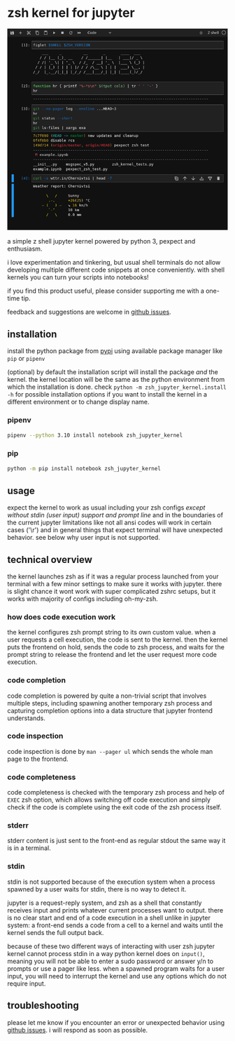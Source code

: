 # zsh kernel for jupyter

![screenshot](screenshots/example.png)

a simple z shell jupyter kernel powered by python 3, pexpect and enthusiasm.

i love experimentation and tinkering, but usual shell terminals do not allow developing multiple different code snippets at once conveniently.
with shell kernels you can turn your scripts into notebooks!

if you find this product useful, please consider supporting me with a one-time tip.

feedback and suggestions are welcome in [github issues](https://github.com/dan-oak/zsh-jupyter-kernel/issues).

## installation

install the python package from [pypi](https://pypi.org/project/zsh-jupyter-kernel/) using available package manager like `pip` or `pipenv`

(optional) by default the installation script will install the package *and* the kernel. the kernel location will be the same as the python environment from which the installation is done. check `python -m zsh_jupyter_kernel.install -h` for possible installation options if you want to install the kernel in a different environment or to change display name.

### pipenv

```sh
pipenv --python 3.10 install notebook zsh_jupyter_kernel
```

### pip

```sh
python -m pip install notebook zsh_jupyter_kernel
```

## usage

expect the kernel to work as usual including your zsh configs *except without stdin (user input) support and prompt line* and in the boundaries of the current jupyter limitations like not all ansi codes will work in certain cases ('\r') and in general things that expect terminal will have unexpected behavior.
see below why user input is not supported.

## technical overview

the kernel launches zsh as if it was a regular process launched from your terminal with a few minor settings to make sure it works with jupyter. there is slight chance it wont work with super complicated zshrc setups, but it works with majority of configs including oh-my-zsh.

### how does code execution work

the kernel configures zsh prompt string to its own custom value.
when a user requests a cell execution, the code is sent to the kernel.
then the kernel puts the frontend on hold, sends the code to zsh process, and waits for the prompt string to release the frontend and let the user request more code execution.

### code completion

code completion is powered by quite a non-trivial script that involves multiple steps, including spawning another temporary zsh process and capturing completion options into a data structure that jupyter frontend understands.

### code inspection

code inspection is done by `man --pager ul` which sends the whole man page to the frontend.

### code completeness

code completeness is checked with the temporary zsh process and help of `EXEC` zsh option, which allows switching off code execution and simply check if the code is complete using the exit code of the zsh process itself.

### stderr

stderr content is just sent to the front-end as regular stdout the same way it is in a terminal.

### stdin

stdin is not supported because of the execution system when a process spawned by a user waits for stdin, there is no way to detect it.

jupyter is a request-reply system, and zsh as a shell that constantly receives input and prints whatever current processes want to output. there is no clear start and end of a code execution in a shell unlike in jupyter system: a front-end sends a code from a cell to a kernel and waits until the kernel sends the full output back.

because of these two different ways of interacting with user zsh jupyter kernel cannot process stdin in a way python kernel does on `input()`, meaning you will not be able to enter a sudo password or answer y/n to prompts or use a pager like less. when a spawned program waits for a user input, you will need to interrupt the kernel and use any options which do not require input.

## troubleshooting

please let me know if you encounter an error or unexpected behavior using [github issues](https://github.com/dan-oak/zsh-jupyter-kernel/issues).
i will respond as soon as possible.
